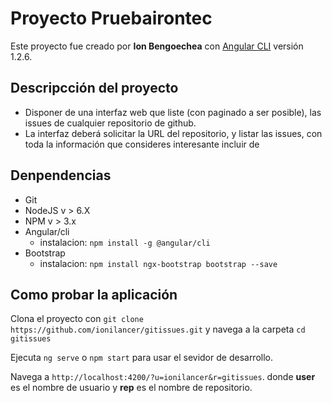 # Proyecto Pruebairontec

Este proyecto fue creado por **Ion Bengoechea** con [Angular CLI](https://github.com/angular/angular-cli) versión 1.2.6.

## Descripcción del proyecto
*  Disponer de una interfaz web que liste (con paginado a ser posible), las issues de cualquier repositorio de github.
* La interfaz deberá solicitar la URL del repositorio, y listar las issues, con toda la información que consideres interesante incluir de

## Denpendencias
* Git
* NodeJS v > 6.X
* NPM v > 3.x
* Angular/cli
  * instalacion: `npm install -g @angular/cli`
* Bootstrap
  * instalacion: `npm install ngx-bootstrap bootstrap --save`

## Como probar la aplicación
Clona el proyecto con `git clone https://github.com/ionilancer/gitissues.git` y navega a la carpeta `cd gitissues`

Ejecuta `ng serve` o `npm start` para usar el sevidor de desarrollo.

Navega a `http://localhost:4200/?u=ionilancer&r=gitissues`. donde **user** es el nombre de usuario y **rep** es el nombre de repositorio.
